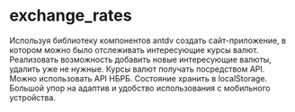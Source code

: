 # exchange_rates

Используя библиотеку компонентов antdv создать сайт-приложение, в котором можно было отслеживать интересующие курсы валют.
Реализовать возможность добавить новые интересующие валюты, удалить уже не нужные. Курсы валют получать посредством API. Можно использовать API НБРБ.
Состояние хранить в localStorage.
Большой упор на адаптив и удобство использования с мобильного устройства.
